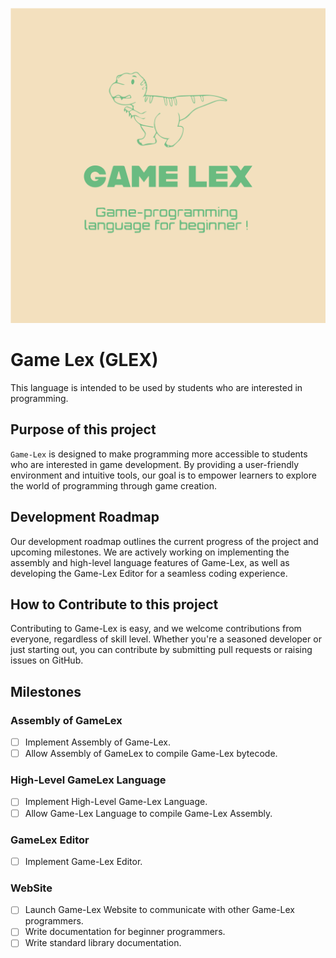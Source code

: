 ![Logo](./assets/game-lex-logo.svg)

# Game Lex (GLEX)
This language is intended to be used by students who are interested in programming.

## Purpose of this project
`Game-Lex` is designed to make programming more accessible to students who are interested in game development.
By providing a user-friendly environment and intuitive tools, our goal is to empower learners to explore the world of programming through game creation.

## Development Roadmap

Our development roadmap outlines the current progress of the project and upcoming milestones.
We are actively working on implementing the assembly and high-level language features of Game-Lex,
as well as developing the Game-Lex Editor for a seamless coding experience.

##  How to Contribute to this project
Contributing to Game-Lex is easy, and we welcome contributions from everyone, regardless of skill level.
Whether you're a seasoned developer or just starting out, you can contribute by submitting pull requests or raising issues on GitHub.

## Milestones
### Assembly of GameLex
- [ ] Implement Assembly of Game-Lex.
- [ ] Allow Assembly of GameLex to compile Game-Lex bytecode.

### High-Level GameLex Language
- [ ] Implement High-Level Game-Lex Language.
- [ ] Allow Game-Lex Language to compile Game-Lex Assembly.

### GameLex Editor
- [ ] Implement Game-Lex Editor.

### WebSite
- [ ] Launch Game-Lex Website to communicate with other Game-Lex programmers.
- [ ] Write documentation for beginner programmers.
- [ ] Write standard library documentation.
